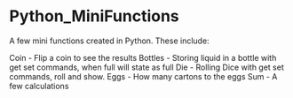 # Python_MiniFunctions

A few mini functions created in Python. These include:

Coin - Flip a coin to see the results
Bottles - Storing liquid in a bottle with get set commands, when full will state as full
Die - Rolling Dice with get set commands, roll and show.
Eggs - How many cartons to the eggs
Sum - A few calculations
